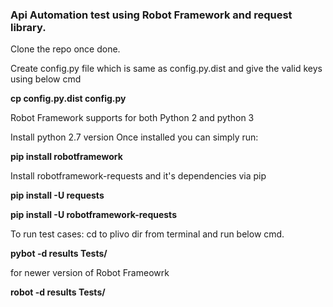 ### Api Automation test using Robot Framework and request library.

Clone the repo once done.

Create config.py file which is same as config.py.dist and give the valid keys using below cmd

**cp config.py.dist config.py**

Robot Framework supports for both Python 2 and python 3

Install python 2.7 version
Once installed you can simply run:

**pip install robotframework**

Install robotframework-requests and it's dependencies via pip


**pip install -U requests**


**pip install -U robotframework-requests**

To run test cases: cd to plivo dir from terminal and run below cmd.

**pybot -d results Tests/** 

for newer version of Robot Frameowrk 

**robot -d results Tests/**
